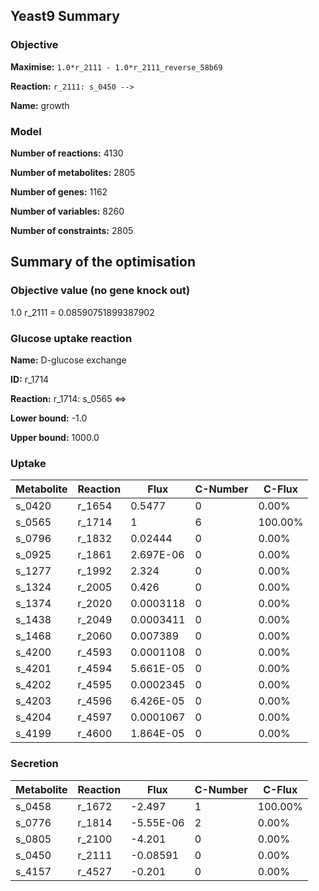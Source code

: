 ## Yeast9 Summary

### Objective

**Maximise:** `1.0*r_2111 - 1.0*r_2111_reverse_58b69`

**Reaction:** `r_2111: s_0450 -->` 

**Name:** growth

### Model
**Number of reactions:**  4130

**Number of metabolites:**  2805

**Number of genes:**  1162

**Number of variables:** 8260

**Number of constraints:** 2805

Summary of the optimisation
---------------------------

### Objective value (no gene knock out)
1.0 r_2111 = 0.08590751899387902


### Glucose uptake reaction

**Name:** D-glucose exchange

**ID:** r_1714

**Reaction:** r_1714: s_0565 <=> 

**Lower bound:** -1.0

**Upper bound:** 1000.0


### Uptake


| Metabolite | Reaction |    Flux    | C-Number | C-Flux  |
|------------|----------|------------|----------|--------|
| s_0420     | r_1654   | 0.5477     | 0        | 0.00%  |
| s_0565     | r_1714   | 1          | 6        | 100.00%|
| s_0796     | r_1832   | 0.02444    | 0        | 0.00%  |
| s_0925     | r_1861   | 2.697E-06  | 0        | 0.00%  |
| s_1277     | r_1992   | 2.324      | 0        | 0.00%  |
| s_1324     | r_2005   | 0.426      | 0        | 0.00%  |
| s_1374     | r_2020   | 0.0003118  | 0        | 0.00%  |
| s_1438     | r_2049   | 0.0003411  | 0        | 0.00%  |
| s_1468     | r_2060   | 0.007389   | 0        | 0.00%  |
| s_4200     | r_4593   | 0.0001108  | 0        | 0.00%  |
| s_4201     | r_4594   | 5.661E-05  | 0        | 0.00%  |
| s_4202     | r_4595   | 0.0002345  | 0        | 0.00%  |
| s_4203     | r_4596   | 6.426E-05  | 0        | 0.00%  |
| s_4204     | r_4597   | 0.0001067  | 0        | 0.00%  |
| s_4199     | r_4600   | 1.864E-05  | 0        | 0.00%  |


### Secretion
| Metabolite | Reaction | Flux | C-Number | C-Flux |
|------------|----------|------|----------|--------|
|   s_0458   |  r_1672  | -2.497 |        1 | 100.00% | 
|   s_0776   |  r_1814  |-5.55E-06 |         2 |   0.00% |
|   s_0805   |  r_2100  | -4.201    |     0   | 0.00% |
|   s_0450   |  r_2111  |-0.08591    |     0   |0.00% |
|   s_4157   |  r_4527  |  -0.201     |    0    |0.00% |